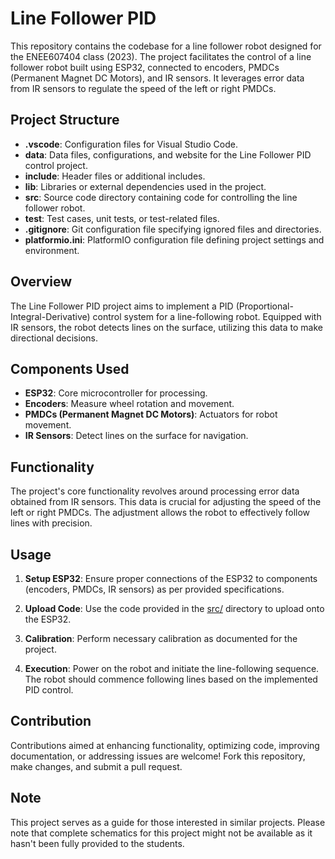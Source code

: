 # Line Follower PID

This repository contains the codebase for a line follower robot designed for the ENEE607404 class (2023). The project facilitates the control of a line follower robot built using ESP32, connected to encoders, PMDCs (Permanent Magnet DC Motors), and IR sensors. It leverages error data from IR sensors to regulate the speed of the left or right PMDCs.

## Project Structure

- **.vscode**: Configuration files for Visual Studio Code.
- **data**: Data files, configurations, and website for the Line Follower PID control project.
- **include**: Header files or additional includes.
- **lib**: Libraries or external dependencies used in the project.
- **src**: Source code directory containing code for controlling the line follower robot.
- **test**: Test cases, unit tests, or test-related files.
- **.gitignore**: Git configuration file specifying ignored files and directories.
- **platformio.ini**: PlatformIO configuration file defining project settings and environment.

## Overview

The Line Follower PID project aims to implement a PID (Proportional-Integral-Derivative) control system for a line-following robot. Equipped with IR sensors, the robot detects lines on the surface, utilizing this data to make directional decisions.

## Components Used

- **ESP32**: Core microcontroller for processing.
- **Encoders**: Measure wheel rotation and movement.
- **PMDCs (Permanent Magnet DC Motors)**: Actuators for robot movement.
- **IR Sensors**: Detect lines on the surface for navigation.

## Functionality

The project's core functionality revolves around processing error data obtained from IR sensors. This data is crucial for adjusting the speed of the left or right PMDCs. The adjustment allows the robot to effectively follow lines with precision.

## Usage

1. **Setup ESP32**: Ensure proper connections of the ESP32 to components (encoders, PMDCs, IR sensors) as per provided specifications.

2. **Upload Code**: Use the code provided in the [src/](src/) directory to upload onto the ESP32.

3. **Calibration**: Perform necessary calibration as documented for the project.

4. **Execution**: Power on the robot and initiate the line-following sequence. The robot should commence following lines based on the implemented PID control.

## Contribution

Contributions aimed at enhancing functionality, optimizing code, improving documentation, or addressing issues are welcome! Fork this repository, make changes, and submit a pull request.

## Note

This project serves as a guide for those interested in similar projects. Please note that complete schematics for this project might not be available as it hasn't been fully provided to the students.
